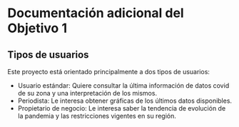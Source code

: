 # Documentación adicional del Objetivo 1

## Tipos de usuarios

Este proyecto está orientado principalmente a dos tipos de usuarios:

- Usuario estándar: Quiere consultar la última información de datos covid de su zona y una interpretación de los mismos.
- Periodista: Le interesa obtener gráficas de los últimos datos disponibles.
- Propietario de negocio: Le interesa saber la tendencia de evolución de la pandemia y las restricciones vigentes en su región.